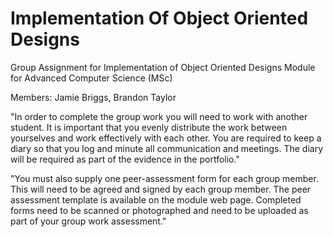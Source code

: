 # Implementation Of Object Oriented Designs
Group Assignment for Implementation of Object Oriented Designs Module for Advanced Computer Science (MSc)

Members:
  Jamie Briggs, Brandon Taylor
  
"In order to complete the group work you will need to work with another student. It is important that you evenly distribute the work between yourselves and work effectively with each other.  You are required to keep a diary so that you log and minute all communication and meetings. The diary will be required as part of the evidence in the portfolio."

"You must also supply one peer-assessment form for each group member. This will need to be agreed and signed by each group member. The peer assessment template is available on the module web page. Completed forms need to be scanned or photographed and need to be uploaded as part of your group work assessment."
